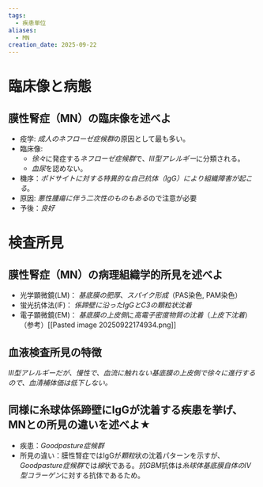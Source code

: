 ```yaml
---
tags:
  - 疾患単位
aliases:
  - MN
creation_date: 2025-09-22
---
```

# 臨床像と病態

## 膜性腎症（MN）の臨床像を述べよ
- 疫学: *成人のネフローゼ症候群*の原因として最も多い。
- 臨床像:
    - *徐々*に発症する*ネフローゼ症候群*で、*III型アレルギー*に分類される。
    - *血尿*を認めない。
- 機序：*ポドサイトに対する特異的な自己抗体（IgG）により組織障害が起こる*。
- 原因: *悪性腫瘍に伴う二次性のものもある*ので注意が必要
- 予後：*良好*

# 検査所見

## 膜性腎症（MN）の病理組織学的所見を述べよ
- 光学顕微鏡(LM)： *基底膜の肥厚*、*スパイク形成*（PAS染色, PAM染色）
- 蛍光抗体法(IF)： *係蹄壁に沿ったIgGとC3の顆粒状沈着*
- 電子顕微鏡(EM)： *基底膜の上皮側*に*高電子密度物質の沈着*（*上皮下沈着*）
（参考）[[Pasted image 20250922174934.png]]

## 血液検査所見の特徴
*III型アレルギーだが、慢性で、血流に触れない基底膜の上皮側で徐々に進行するので、血清補体価は低下しない。*

## 同様に糸球体係蹄壁にIgGが沈着する疾患を挙げ、MNとの所見の違いを述べよ★
- 疾患：*Goodpasture症候群*
- 所見の違い：膜性腎症ではIgGが*顆粒*状の沈着パターンを示すが、*Goodpasture症候群*では*線*状である。*抗GBM*抗体は*糸球体基底膜自体のIV型コラーゲン*に対する抗体であるため。